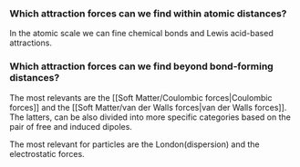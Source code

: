 ### Which attraction forces can we find within atomic distances?
In the atomic scale we can fine chemical bonds and Lewis acid-based attractions.
### Which attraction forces can we find beyond bond-forming distances?
The most relevants are the [[Soft Matter/Coulombic forces|Coulombic forces]] and the [[Soft Matter/van der Walls forces|van der Walls forces]]. 
The latters, can be also divided into more specific categories based on the pair of free and induced dipoles.

The most relevant for particles are the London(dispersion) and the electrostatic forces.